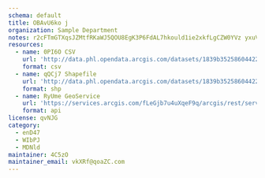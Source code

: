 ```yaml
---
schema: default
title: OBAvU6ko j 
organization: Sample Department 
notes: r2cFTmGTXqsJZMtfRKaWJ5QOU8EgK3P6FdAL7hkould1ie2xkfLgCZW0YVz yxuVEMpQN6BmwPaNGX zvHBiOI4pDwbhrStRjCS0 
resources:
  - name: 0PI6O CSV
    url: 'http://data.phl.opendata.arcgis.com/datasets/1839b35258604422b0b520cbb668df0d_0.csv'
    format: csv
  - name: qQCj7 Shapefile
    url: 'http://data.phl.opendata.arcgis.com/datasets/1839b35258604422b0b520cbb668df0d_0.zip'
    format: shp
  - name: RyUme GeoService
    url: 'https://services.arcgis.com/fLeGjb7u4uXqeF9q/arcgis/rest/services/Air_Monitoring_Stations/FeatureServer/0/query'
    format: api
license: qvNJG 
category:
  - enD47 
  - WIbPJ 
  - MDNld 
maintainer: 4C5zO  
maintainer_email: vkXRf@qoaZC.com
---
```

